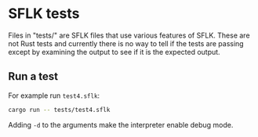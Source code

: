 # SFLK tests

Files in "tests/" are SFLK files that use various features of SFLK.
These are not Rust tests and currently there is no way to tell if the tests
are passing except by examining the output to see if it is the expected output.

## Run a test

For example run `test4.sflk`:

```sh
cargo run -- tests/test4.sflk
```

Adding `-d` to the arguments make the interpreter enable debug mode.
